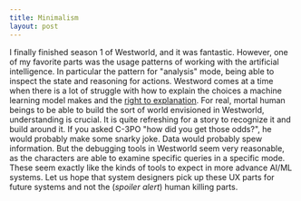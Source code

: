 ```yaml
---
title: Minimalism
layout: post
---
```


I finally finished season 1 of Westworld, and it was fantastic. However, one
of my favorite parts was the usage patterns of working with the artificial
intelligence. In particular the pattern for "analysis" mode, being able to
inspect the state and reasoning for actions. Westword comes at a time when
there is a lot of struggle with how to explain the choices a machine learning
model makes and the [right to explanation](https://arxiv.org/abs/1606.08813).
For real, mortal human beings to be able to build the sort of world envisioned
in Westworld, understanding is crucial. It is quite refreshing for a story to
recognize it and build around it. If you asked C-3PO "how did you get those
odds?", he would probably make some snarky joke. Data would probably spew
information. But the debugging tools in Westworld seem very reasonable, as the
characters are able to examine specific queries in a specific mode. These
seem exactly like the kinds of tools to expect in more advance AI/ML systems.
Let us hope that system designers pick up these UX parts for future systems
and not the (*spoiler alert*) human killing parts.
